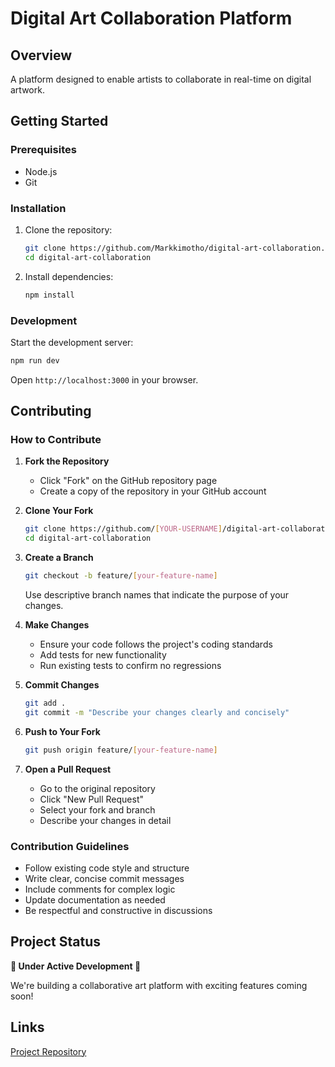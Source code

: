# Digital Art Collaboration Platform

## Overview

A platform designed to enable artists to collaborate in real-time on digital artwork.

## Getting Started

### Prerequisites

- Node.js
- Git

### Installation

1. Clone the repository:
   ```bash
   git clone https://github.com/Markkimotho/digital-art-collaboration.git
   cd digital-art-collaboration
   ```

2. Install dependencies:
   ```bash
   npm install
   ```

### Development

Start the development server:
```bash
npm run dev
```

Open `http://localhost:3000` in your browser.

## Contributing

### How to Contribute

1. **Fork the Repository**
   - Click "Fork" on the GitHub repository page
   - Create a copy of the repository in your GitHub account

2. **Clone Your Fork**
   ```bash
   git clone https://github.com/[YOUR-USERNAME]/digital-art-collaboration.git
   cd digital-art-collaboration
   ```

3. **Create a Branch**
   ```bash
   git checkout -b feature/[your-feature-name]
   ```
   Use descriptive branch names that indicate the purpose of your changes.

4. **Make Changes**
   - Ensure your code follows the project's coding standards
   - Add tests for new functionality
   - Run existing tests to confirm no regressions

5. **Commit Changes**
   ```bash
   git add .
   git commit -m "Describe your changes clearly and concisely"
   ```

6. **Push to Your Fork**
   ```bash
   git push origin feature/[your-feature-name]
   ```

7. **Open a Pull Request**
   - Go to the original repository
   - Click "New Pull Request"
   - Select your fork and branch
   - Describe your changes in detail

### Contribution Guidelines

- Follow existing code style and structure
- Write clear, concise commit messages
- Include comments for complex logic
- Update documentation as needed
- Be respectful and constructive in discussions

## Project Status

**🚧 Under Active Development 🚧**

We're building a collaborative art platform with exciting features coming soon!

## Links

[Project Repository](https://github.com/Markkimotho/digital-art-collaboration)